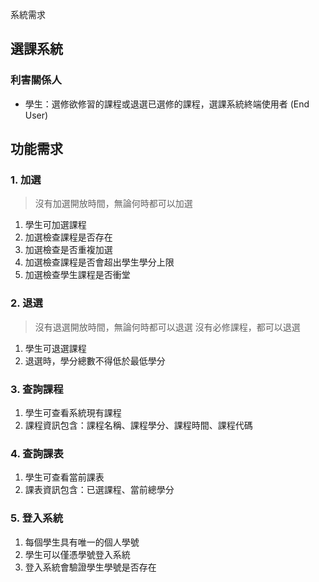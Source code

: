 系統需求

## 選課系統

### 利害關係人

* 學生：選修欲修習的課程或退選已選修的課程，選課系統終端使用者 (End User)

## 功能需求

### 1. 加選

> 沒有加選開放時間，無論何時都可以加選
1. 學生可加選課程
2. 加選檢查課程是否存在
3. 加選檢查是否重複加選
4. 加選檢查課程是否會超出學生學分上限
5. 加選檢查學生課程是否衝堂

### 2. 退選

> 沒有退選開放時間，無論何時都可以退選
> 沒有必修課程，都可以退選
1. 學生可退選課程
2. 退選時，學分總數不得低於最低學分

### 3. 查詢課程

1. 學生可查看系統現有課程
2. 課程資訊包含：課程名稱、課程學分、課程時間、課程代碼

### 4. 查詢課表

1. 學生可查看當前課表
2. 課表資訊包含：已選課程、當前總學分

### 5. 登入系統

1. 每個學生具有唯一的個人學號
2. 學生可以僅憑學號登入系統
3. 登入系統會驗證學生學號是否存在